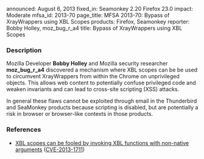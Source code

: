 announced: August 6, 2013
fixed_in: Seamonkey 2.20
          Firefox 23.0
impact: Moderate
mfsa_id: 2013-70
page_title: MFSA 2013-70: Bypass of XrayWrappers using XBL Scopes
products: Firefox, Seamonkey
reporter: Bobby Holley, moz_bug_r_a4
title: Bypass of XrayWrappers using XBL Scopes

<h3>Description</h3>

<p>Mozilla Developer <strong>Bobby Holley</strong> and Mozilla security
researcher <strong>moz_bug_r_a4</strong> discovered a mechanism where XBL scopes
can be be used to circumvent XrayWrappers from within the Chrome on unprivileged
objects. This allows web content to potentially confuse privileged code and
weaken invariants and can lead to cross-site scripting (XSS) attacks. 
</p>

<p class="note">In general these flaws cannot be exploited through email in the
Thunderbird and SeaMonkey products because scripting is disabled, but are
potentially a risk in browser or browser-like contexts in those products.</p>


<h3>References</h3>

<ul>
  <li><a href="https://bugzilla.mozilla.org/show_bug.cgi?id=843829">
        XBL scopes can be fooled by invoking XBL functions with non-native
arguments</a> (<a href="http://cve.mitre.org/cgi-bin/cvename.cgi?name=CVE-2013-1711" class="ex-ref">CVE-2013-1711</a>)</li>
</ul>



